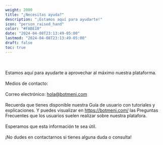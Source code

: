 ```yaml
---
weight: 2000
title: "¿Necesitas ayuda?"
description: "¡Estamos aquí para ayudarte!"
icon: "person_raised_hand"
color: "#FABE10"
date: "2024-04-08T23:13:49-05:00"
lastmod: "2024-04-08T23:13:49-05:00"
draft: false
toc: true
---
```

<br></br>
Estamos aquí para ayudarte a aprovechar al máximo nuestra plataforma.<br></br>
Medios de contacto:<br></br>
Correo electrónico: hola@botmeni.com<br></br>
Recuerda que tienes disponible nuestra Guía de usuario con tutoriales y explicaciones. Y puedes visualizar en <https://botmeni.com/> las Preguntas Frecuentes que los usuarios suelen realizar sobre nuestra platafora.<br></br>
Esperamos que esta información te sea útil.<br></br>
¡No dudes en contactarnos si tienes alguna duda o consulta!   

